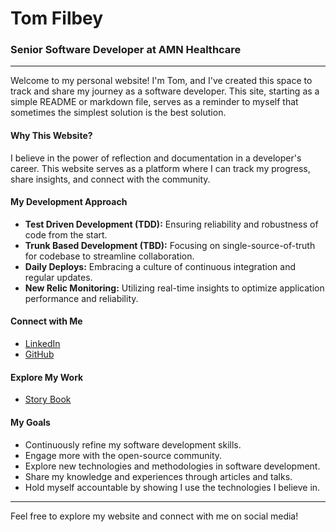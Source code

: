 # Tom Filbey
### Senior Software Developer at AMN Healthcare

---

Welcome to my personal website! I'm Tom, and I've created this space to track and share my journey as a software developer. This site, starting as a simple README or markdown file, serves as a reminder to myself that sometimes the simplest solution is the best solution.

#### Why This Website?
I believe in the power of reflection and documentation in a developer's career. This website serves as a platform where I can track my progress, share insights, and connect with the community.

#### My Development Approach
- **Test Driven Development (TDD):** Ensuring reliability and robustness of code from the start.
- **Trunk Based Development (TBD):** Focusing on single-source-of-truth for codebase to streamline collaboration.
- **Daily Deploys:** Embracing a culture of continuous integration and regular updates.
- **New Relic Monitoring:** Utilizing real-time insights to optimize application performance and reliability.

#### Connect with Me
- [LinkedIn](https://www.linkedin.com/in/tom-filbey/)
- [GitHub](https://github.com/tomfilbey)

#### Explore My Work
- [Story Book](https://tomfilbey.github.io/react-components)

#### My Goals
- Continuously refine my software development skills.
- Engage more with the open-source community.
- Explore new technologies and methodologies in software development.
- Share my knowledge and experiences through articles and talks.
- Hold myself accountable by showing I use the technologies I believe in.

---

Feel free to explore my website and connect with me on social media!


